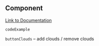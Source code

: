 ## Component <AnimatePresence/>

[Link to Documentation](https://www.framer.com/docs/animate-presence/ 'Documentation')

`codeExample`

`buttonClouds` – add clouds / remove clouds
